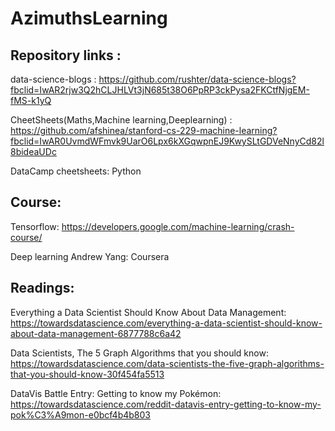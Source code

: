 # AzimuthsLearning

## Repository links :

data-science-blogs : https://github.com/rushter/data-science-blogs?fbclid=IwAR2rjw3Q2hCLJHLVt3jN685t38O6PpRP3ckPysa2FKCtfNjgEM-fMS-k1yQ

CheetSheets(Maths,Machine learning,Deeplearning) : https://github.com/afshinea/stanford-cs-229-machine-learning?fbclid=IwAR0UvmdWFmvk9UarO6Lpx6kXGqwpnEJ9KwySLtGDVeNnyCd82l8bideaUDc

DataCamp cheetsheets: 
Python

## Course:
Tensorflow: https://developers.google.com/machine-learning/crash-course/

Deep learning Andrew Yang: Coursera
## Readings:

Everything a Data Scientist Should Know About Data Management:
https://towardsdatascience.com/everything-a-data-scientist-should-know-about-data-management-6877788c6a42

Data Scientists, The 5 Graph Algorithms that you should know:
https://towardsdatascience.com/data-scientists-the-five-graph-algorithms-that-you-should-know-30f454fa5513

DataVis Battle Entry: Getting to know my Pokémon:
https://towardsdatascience.com/reddit-datavis-entry-getting-to-know-my-pok%C3%A9mon-e0bcf4b4b803


